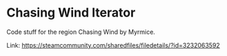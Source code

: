 # Chasing Wind Iterator
Code stuff for the region Chasing Wind by Myrmice.

Link: https://steamcommunity.com/sharedfiles/filedetails/?id=3232063592
